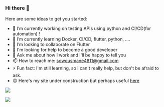 ### Hi there 👋

Here are some ideas to get you started:

- 🔭 I’m currently working on testing APIs using python and CI/CD(for automation)  !
- 🌱 I’m currently learning Docker, CI/CD, flutter, python, ....
- 👯 I’m looking to collaborate on Flutter
- 🤔 I'm looking for help to become a good developer
- 💬 Ask me about how I work and I'll be happy to tell you
- 📫 How to reach me: sowousmane4811@gmail.com
- ⚡ Fun fact: I'm still learning, so I can't really help, but don't be afraid to ask. 
- 😊 Here's my site under construction but perhaps useful <a href="https://soowcode.github.io/">here</a>  


![](https://github-profile-summary-cards.vercel.app/api/cards/profile-details?username=sowousmane&theme=default)

![](https://github-profile-summary-cards.vercel.app/api/cards/stats?username=sowousmane&theme=default) [](https://github-profile-summary-cards.vercel.app/api/cards/repos-per-language?username=sowousmane&theme=default)


